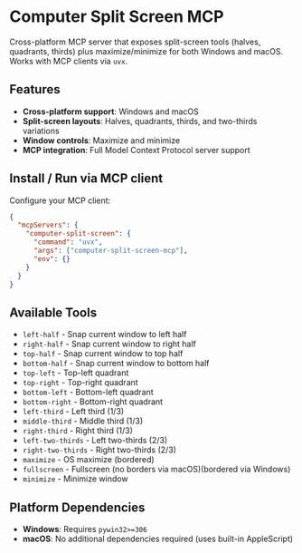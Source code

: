 # Computer Split Screen MCP

Cross-platform MCP server that exposes split-screen tools (halves, quadrants, thirds) plus maximize/minimize for both Windows and macOS.  
Works with MCP clients via `uvx`.

## Features

- **Cross-platform support**: Windows and macOS
- **Split-screen layouts**: Halves, quadrants, thirds, and two-thirds variations
- **Window controls**: Maximize and minimize
- **MCP integration**: Full Model Context Protocol server support

## Install / Run via MCP client

Configure your MCP client:

```json
{
  "mcpServers": {
    "computer-split-screen": {
      "command": "uvx",
      "args": ["computer-split-screen-mcp"],
      "env": {}
    }
  }
}
```

## Available Tools

- `left-half` - Snap current window to left half
- `right-half` - Snap current window to right half
- `top-half` - Snap current window to top half
- `bottom-half` - Snap current window to bottom half
- `top-left` - Top-left quadrant
- `top-right` - Top-right quadrant
- `bottom-left` - Bottom-left quadrant
- `bottom-right` - Bottom-right quadrant
- `left-third` - Left third (1/3)
- `middle-third` - Middle third (1/3)
- `right-third` - Right third (1/3)
- `left-two-thirds` - Left two-thirds (2/3)
- `right-two-thirds` - Right two-thirds (2/3)
- `maximize` - OS maximize (bordered)
- `fullscreen` - Fullscreen (no borders via macOS)(bordered via Windows)
- `minimize` - Minimize window

## Platform Dependencies

- **Windows**: Requires `pywin32>=306`
- **macOS**: No additional dependencies required (uses built-in AppleScript)

